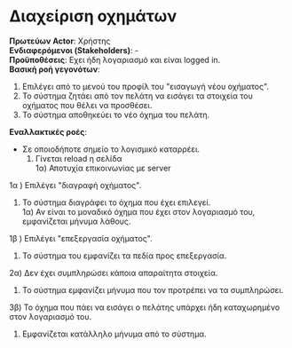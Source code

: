 # Διαχείριση οχημάτων

**Πρωτεύων Actor**: Χρήστης  
**Ενδιαφερόμενοι (Stakeholders)**: -  
**Προϋποθέσεις**: Εχει ήδη λογαριασμό και είναι logged in.   
**Βασική ροή γεγονότων**:   
1) Επιλέγει από το μενού του προφίλ του "εισαγωγή νέου οχήματος". 
2) Το σύστημα ζητάει από τον πελάτη να εισάγει τα στοιχεία του οχήματος που θέλει να προσθέσει.  
3) Το σύστημα αποθηκεύει το νέο όχημα του πελάτη.  


**Εναλλακτικές ροές**:   
* Σε οποιοδήποτε σημείο το λογισμικό καταρρέει.
    1. Γίνεται reload η σελίδα  
        1α) Αποτυχία επικοινωνίας με server

1α ) Επιλέγει "διαγραφή οχήματος".
1.  Το σύστημα διαγράφει το όχημα που έχει επιλεγεί.  
    1α) Αν είναι το μοναδικό όχημα που έχει στον λογαριασμό του, εμφανίζεται μήνυμα λάθους.

1β ) Επιλέγει "επεξεργασία οχήματος".
1.  Το σύστημα του εμφανίζει τα πεδία προς επεξεργασία.


2α) Δεν έχει συμπληρώσει κάποια απαραίτητα στοιχεία. 
1. Το σύστημα εμφανίζει μήνυμα που τον προτρέπει να τα συμπληρώσει.  

3β) Το όχημα που πάει να εισάγει ο πελάτης υπάρχει ήδη καταχωρημένο στον λογαριασμό του.  
1. Εμφανίζεται κατάλληλο μήνυμα από το σύστημα.  